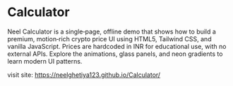 # Calculator
Neel Calculator is a single‑page, offline demo that shows how to build a premium, motion‑rich crypto price UI using HTML5, Tailwind CSS, and vanilla JavaScript. Prices are hardcoded in INR for educational use, with no external APIs. Explore the animations, glass panels, and neon gradients to learn modern UI patterns.

visit site:  https://neelghetiya123.github.io/Calculator/
